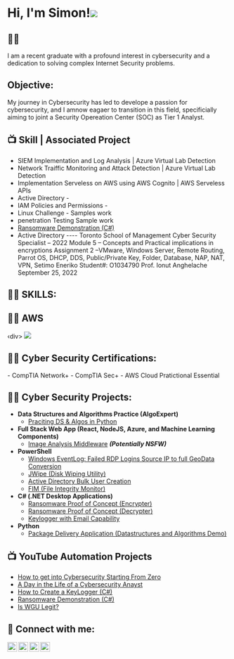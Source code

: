 <h1>Hi, I'm Simon!<a href="https://linkedin.com/in/seneriko/"><img src="https://img.shields.io/badge/-LinkedIn-0072b1?&style=for-the-badge&logo=linkedin&logoColor=white" /></a>

<h2>👨‍💻</h2>
I am a recent graduate with a profound interest in cybersecurity and a dedication to solving complex Internet Security problems. 

<h2> Objective:</h2>
My journey in Cybersecurity has led to develope a passion for cybersecurity, and I amnow eagaer to transition in this field, specificially aiming to joint a Security Opereation Center (SOC) as Tier 1 Analyst. 

<h2>📺 Skill  | Associated Project</h2>

- SIEM Implementation and Log Analysis  |     Azure Virtual Lab Detection
- Network Traiffic Monitoring and Attack Detection |   Azure Virtual Lab Detection 
- Implementation Serveless on AWS using AWS Cognito   |  AWS Serveless APIs
- Active Directory -
- IAM Policies and Permissions -
- Linux Challenge - Samples work 
- penetration Testing Sample work 
- [Ransomware Demonstration (C#)](https://www.youtube.com/watch?v=OfvdQeh79s0)
- Active Directory ---- Toronto School of Management Cyber Security Specialist – 2022 Module 5 – Concepts and Practical implications in encryptions Assignment 2 –VMware, Windows Server, Remote Routing, Parrot OS, DHCP, DDS, Public/Private Key, Folder, Database, NAP, NAT, VPN, Setimo Eneriko Student#: O1034790 Prof. Ionut Anghelache September 25, 2022 


<h2>👨‍💻 SKILLS:</h2>
<h2>👨‍💻 AWS </h2>

‹div>
  <img src="https://img-shields.io/badge/-Amazon%2053-FF99007style=for-the-badge&logo-Amazon%20AWS&logoColor=white" />



<h2>👨‍💻 Cyber Security Certifications:</h2>
- CompTIA Network+
- CompTIA Sec+
- AWS Cloud Pratictional Essential 

<h2>👨‍💻 Cyber Security Projects:</h2>

- <b>Data Structures and Algorithms Practice (AlgoExpert)</b>
  - [Praciting DS & Algos in Python](https://github.com/joshmadakor1/Algorithms-Practice)
- <b>Full Stack Web App (React, NodeJS, Azure, and Machine Learning Components)</b>
  - [Image Analysis Middleware](https://github.com/joshmadakor1/4chan-Image-Analysis-Middleware-C964) <b><i>(Potentially NSFW)</b></i>
- <b>PowerShell</b>
  - [Windows EventLog: Failed RDP Logins Source IP to full GeoData Conversion](https://github.com/joshmadakor1/Sentinel-Lab)
  - [JWipe (Disk Wiping Utility)](https://github.com/joshmadakor1/Jwipe.PowerShell)
  - [Active Directory Bulk User Creation](https://github.com/joshmadakor1/AD_PS)
  - [FIM (File Integrity Monitor)](https://github.com/joshmadakor1/PowerShell-Integrity-FIM)
- <b>C# (.NET Desktop Applications)</b>
  - [Ransomware Proof of Concept (Encrypter)](https://github.com/joshmadakor1/EncrypterPOC)
  - [Ransomware Proof of Concept (Decrypter)](https://github.com/joshmadakor1/DecrypterPOC)
  - [Keylogger with Email Capability](https://github.com/joshmadakor1/Key-Logger-With-Email)
- <b>Python</b>
  - [Package Delivery Application (Datastructures and Algorithms Demo)](https://github.com/joshmadakor1/Package-Delivery-Pathfinding-Algorithm)

<h2>📺 YouTube Automation Projects</h2>

- [How to get into Cybersecurity Starting From Zero](https://www.youtube.com/watch?v=a83ASGn_V_s)
- [A Day in the Life of a Cybersecurity Anayst](https://www.youtube.com/watch?v=uHy3oM7NnoU)
- [How to Create a KeyLogger (C#)](https://www.youtube.com/watch?v=N-L9hklSlNk)
- [Ransomware Demonstration (C#)](https://www.youtube.com/watch?v=OfvdQeh79s0)
- [Is WGU Legit?](https://www.youtube.com/watch?v=E2MwRWxDBkA)

<h2> 🤳 Connect with me:</h2>

[<img align="left" alt="JoshMadakor | YouTube" width="22px" src="https://cdn.jsdelivr.net/npm/simple-icons@v3/icons/youtube.svg" />][youtube]
[<img align="left" alt="JoshMadakor | Twitter" width="22px" src="https://cdn.jsdelivr.net/npm/simple-icons@v3/icons/twitter.svg" />][twitter]
[<img align="left" alt="JoshMadakor | LinkedIn" width="22px" src="https://cdn.jsdelivr.net/npm/simple-icons@v3/icons/linkedin.svg" />][linkedin]
[<img align="left" alt="JoshMadakor | Instagram" width="22px" src="https://cdn.jsdelivr.net/npm/simple-icons@v3/icons/instagram.svg" />][instagram]

[twitter]: https://twitter.com/joshmadakor
[youtube]: https://www.youtube.com/c/joshmadakor
[instagram]: https://www.instagram.com/joshmadakor/
[linkedin]: https://linkedin.com/in/joshmadakor

<!--
**joshmadakor1/joshmadakor1** is a ✨ _special_ ✨ repository because its `README.md` (this file) appears on your GitHub profile.

Here are some ideas to get you started:

- 🔭 I’m currently working on ...
- 🌱 I’m currently learning ...
- 👯 I’m looking to collaborate on ...
- 🤔 I’m looking for help with ...
- 💬 Ask me about ...
- 📫 How to reach me: ...
- 😄 Pronouns: ...
- ⚡ Fun fact: ...
-->
